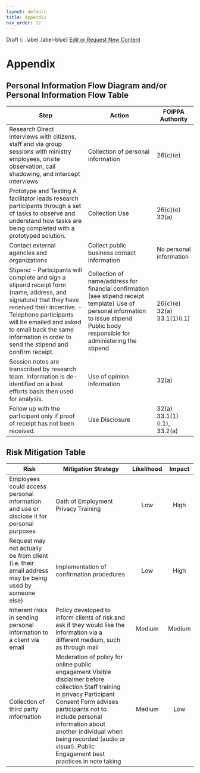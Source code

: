 ```yaml
---
layout: default
title: Appendix
nav_order: 12
---
```


Draft
{: .label .label-blue}
[Edit or Request New Content](https://github.com/bcgov/user-research-guide/issues/new/choose)

# Appendix

## Personal Information Flow Diagram and/or Personal Information Flow Table

| Step | Action | FOIPPA Authority |
|---------------------------------------------------------------------------------------------------------------------------------------------------------------------------------------------------------------------------------------------------------------------------------------|-----------------------------------------------------------------------------------------------------------------------------------------------------------------------------------------|-----------------------------|
| Research Direct interviews with citizens, staff and via group sessions with ministry employees, onsite observation, call shadowing, and intercept interviews  | Collection of personal information | 26(c)(e) |
| Prototype and Testing A facilitator leads research participants through a set of tasks to observe and understand how tasks are being completed with a prototyped solution. | Collection Use | 26(c)(e) 32(a) |
| Contact external agencies and organizations | Collect public business contact information | No personal information |
| Stipend - Participants will complete and sign a stipend receipt form (name, address, and signature) that they have received their incentive.  - Telephone participants will be emailed and asked to email back the same information in order to send the stipend and confirm receipt. | Collection of name/address for financial confirmation (see stipend receipt template) Use of personal information to issue stipend Public body responsible for administering the stipend | 26(c)(e) 32(a) 33.1(1)(i.1) |
| Session notes are transcribed by research team. Information is de-identified on a best efforts basis then used for analysis. | Use of opinion information | 32(a) |
| Follow up with the participant only if proof of receipt has not been received. | Use Disclosure | 32(a) 33.1(1)(i.1), 33.2(a) |

## Risk Mitigation Table

| Risk | Mitigation Strategy | Likelihood | Impact |
|------------------------------------------------------------------------------------------------------|---------------------------------------------------------------------------------------------------------------------------------------------------------------------------------------------------------------------------------------------------------------------------------------------------------------------|:----------:|:------:|
| Employees could access personal information and use or disclose it for personal purposes | Oath of Employment Privacy Training | Low | High |
| Request may not actually be from client (i.e. their email address may be being used by someone else) | Implementation of confirmation procedures | Low | High |
| Inherent risks in sending personal information to a client via email | Policy developed to inform clients of risk and ask if they would like the information via a different medium, such as through mail | Medium | Medium |
| Collection of third party information | Moderation of policy for online public engagement Visible disclaimer before collection Staff training in privacy Participant Consent Form advises participants not to include personal information about another individual when being recorded (audio or visual).  Public Engagement best practices in note taking | Medium | Low |
